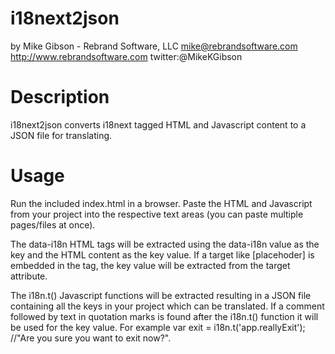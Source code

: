 i18next2json
============
by Mike Gibson - Rebrand Software, LLC
mike@rebrandsoftware.com
http://www.rebrandsoftware.com
twitter:@MikeKGibson

Description
============
i18next2json converts i18next tagged HTML and Javascript content to a JSON file for translating.

Usage
============
Run the included index.html in a browser.  Paste the HTML and Javascript from your project into the respective text areas (you can paste multiple pages/files at once).

The data-i18n HTML tags will be extracted using the data-i18n value as the key and the HTML content as the key value.  If a target like [placehoder] is embedded in the tag, the key value will be extracted from the target attribute.

The i18n.t() Javascript functions will be extracted resulting in a JSON file containing all the keys in your project which can be translated.  If a comment followed by text in quotation marks is found after the i18n.t() function it will be used for the key value.  For example var exit = i18n.t('app.reallyExit'); //"Are you sure you want to exit now?". 
